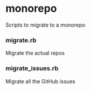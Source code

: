 # monorepo
Scripts to migrate to a monorepo

### migrate.rb

Migrate the actual repos


### migrate_issues.rb

Migrate all the GitHub issues
